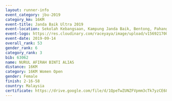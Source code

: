 ```yaml
---
layout: runner-info 
event_category: jbu-2019 
category_km: 16KM 
event-title: Janda Baik Ultra 2019  
event-location: Sekolah Kebangsaan, Kampung Janda Baik, Bentong, Pahang, Malaysia 
event-logo: https://res.cloudinary.com/raceyaya/image/upload/v1569217009/logo/janda-baik_vch1pc.jpg 
event-date: 2019-09-14 
overall_rank: 53
gender_rank: 6
category_rank: 3
bib: 63062
name: NURUL AFIRAH BINTI ALIAS
distance: 16KM
category: 16KM Women Open
gender: Female
finish: 2-16-58
country: Malaysia
certificate: https://drive.google.com/file/d/1QpeTwZUNZFVpmm3cTk7yzCE6888yGB1x/view?usp=sharing
---
```

